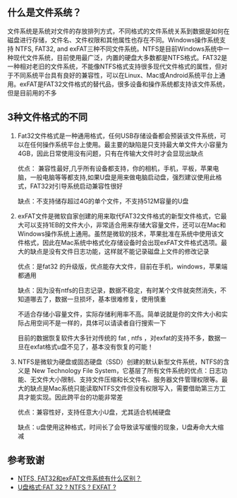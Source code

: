 ## 什么是文件系统？
文件系统是系统对文件的存放排列方式，不同格式的文件系统关系到数据是如何在磁盘进行存储，文件名、文件权限和其他属性也存在不同。Windows操作系统支持 NTFS, FAT32, and exFAT三种不同文件系统。NTFS是目前Windows系统中一种现代文件系统，目前使用最广泛，内置的硬盘大多数都是NTFS格式。FAT32是一种相对老旧的文件系统，不能像NTFS格式支持很多现代文件格式的属性，但对于不同系统平台具有良好的兼容性，可以在Linux、Mac或Android系统平台上通用。exFAT是FAT32文件格式的替代品，很多设备和操作系统都支持该文件系统，但是目前用的不多


## 3种文件格式的不同
1. Fat32文件格式是一种通用格式，任何USB存储设备都会预装该文件系统，可以在任何操作系统平台上使用。最主要的缺陷是只支持最大单文件大小容量为4GB，因此日常使用没有问题，只有在传输大文件时才会显现出缺点
 
    优点： 兼容性最好,几乎所有设备都支持，你的相机，手机，平板，苹果电脑，一般电脑等等都支持,如果U盘是用来做电脑启动盘，强烈建议使用此格式，FAT32对引导系统启动兼容性很好

    缺点：不支持储存超过4G的单个文件，不支持512M容量的U盘

4. exFAT文件是微软自家创建的用来取代FAT32文件格式的新型文件格式，它最大可以支持1EB的文件大小，非常适合用来存储大容量文件，还可以在Mac和Windows操作系统上通用。虽然是微软的技术，苹果批准在系统中使用该文件格式，因此在Mac系统中格式化存储设备时会出现exFAT文件格式选项。最大的缺点是没有文件日志功能，这样就不能记录磁盘上文件的修改记录

    优点：是fat32 的升级版，优点能存大文件，目前在手机，windows，苹果端都通用

    缺点：因为没有ntfs的日志记录，数据不稳定，有时某个文件就突然消失，不知道哪去了，数据一旦损坏，基本很难修复，使用慎重

    不适合存储小容量文件，实际存储利用率不高。简单说就是你的文件大小和实际占用空间不是一样的，具体可以请读者自行搜索一下

    目前的数据恢复软件大多针对传统的 fat , ntfs ，对exfat的支持不多，数据一旦在exfat格式u盘不见了，基本没有恢复的可能！

5. NTFS是微软为硬盘或固态硬盘（SSD）创建的默认新型文件系统，NTFS的含义是 New Technology File System，它基层了所有文件系统的优点：日志功能、无文件大小限制、支持文件压缩和长文件名、服务器文件管理权限等。最大的缺点是Mac系统只能读取NTFS文件但没有权限写入，需要借助第三方工具才能实现。因此跨平台的功能非常差
   
    优点：兼容性好，支持任意大小U盘，尤其适合机械硬盘

    缺点：u盘使用这种格式，时间长了会导致读写缓慢的现象，U盘寿命大大缩减



## 参考致谢
- [NTFS, FAT32和exFAT文件系统有什么区别？](https://zhuanlan.zhihu.com/p/32364955)
- [U盘格式:FAT 32 ? NTFS ? EXFAT ?](https://zhuanlan.zhihu.com/p/101555658)


